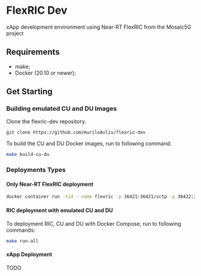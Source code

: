 # FlexRIC Dev
xApp development environment using Near-RT FlexRIC from the Mosaic5G project

## Requirements

- make;
- Docker (20.10 or newer);

## Get Starting

### Building emulated CU and DU Images
Clone the flexric-dev repository.

```shell
git clone https://github.com/muriloAvlis/flexric-dev
```

To build the CU and DU Docker images, run to following command:

```sh
make build-cu-du
```

### Deployments Types

#### Only Near-RT FlexRIC deployment

```sh
docker container run -tid --name flexric -p 36421:36421/sctp -p 36422:36422 --restart on-failure muriloavlis/flexric:dev
```

#### RIC deployment with emulated CU and DU
To deployment RIC, CU and DU with Docker Compose, run to following commands:

```sh
make run-all
```

#### xApp Deployment

TODO